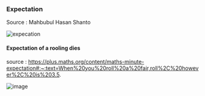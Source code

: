 ### Expectation 

Source : Mahbubul Hasan Shanto 

![expecation](https://user-images.githubusercontent.com/63524824/223417578-38c428d2-ffbc-4a3a-b253-5256f958e67f.png)

#### Expectation of a rooling dies

source : https://plus.maths.org/content/maths-minute-expectation#:~:text=When%20you%20roll%20a%20fair,roll%2C%20however%2C%20is%203.5.


![image](https://user-images.githubusercontent.com/63524824/223416809-c6ec898d-caa8-4924-9ee7-6de15df0684c.png)

